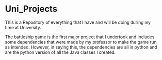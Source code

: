 # Uni_Projects

This is a Repository of everything that I have and will be doing during my time at University.

The battleship game is the first major project that I undertook and includes some dependencies that were made by my professor to make the
game run as intended. However, in saying this, the dependencies are all in python and are the python version of all the Java classes I created.

